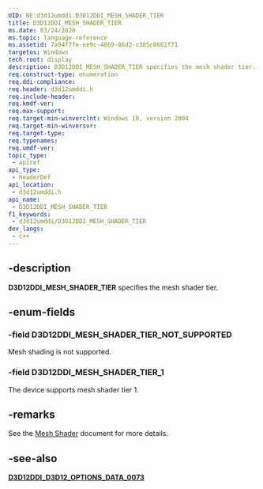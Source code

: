 ```yaml
---
UID: NE:d3d12umddi.D3D12DDI_MESH_SHADER_TIER
title: D3D12DDI_MESH_SHADER_TIER
ms.date: 03/24/2020
ms.topic: language-reference
ms.assetid: 7a94f7fe-ee9c-4869-86d2-c385c8661f71
targetos: Windows
tech.root: display
description: D3D12DDI_MESH_SHADER_TIER specifies the mesh shader tier.
req.construct-type: enumeration
req.ddi-compliance: 
req.header: d3d12umddi.h
req.include-header: 
req.kmdf-ver: 
req.max-support: 
req.target-min-winverclnt: Windows 10, version 2004
req.target-min-winversvr: 
req.target-type: 
req.typenames: 
req.umdf-ver: 
topic_type:
 - apiref
api_type:
 - HeaderDef
api_location:
 - d3d12umddi.h
api_name:
 - D3D12DDI_MESH_SHADER_TIER
f1_keywords:
 - d3d12umddi/D3D12DDI_MESH_SHADER_TIER
dev_langs:
 - c++
---
```


## -description

**D3D12DDI_MESH_SHADER_TIER** specifies the mesh shader tier.

## -enum-fields

### -field D3D12DDI_MESH_SHADER_TIER_NOT_SUPPORTED

Mesh shading is not supported.

### -field D3D12DDI_MESH_SHADER_TIER_1

The device supports mesh shader tier 1.

## -remarks

See the [Mesh Shader](https://dev.azure.com/cga-exchange/_git/docs?_a=preview&path=%2Fd3d%2FMeshShader.md&version=GBmaster&fullScreen=true%E2%80%8B) document for more details.

## -see-also

[**D3D12DDI_D3D12_OPTIONS_DATA_0073**](d3d12umddi\ne-d3d12umddi-d3d12ddi_mesh_shader_tier.md)